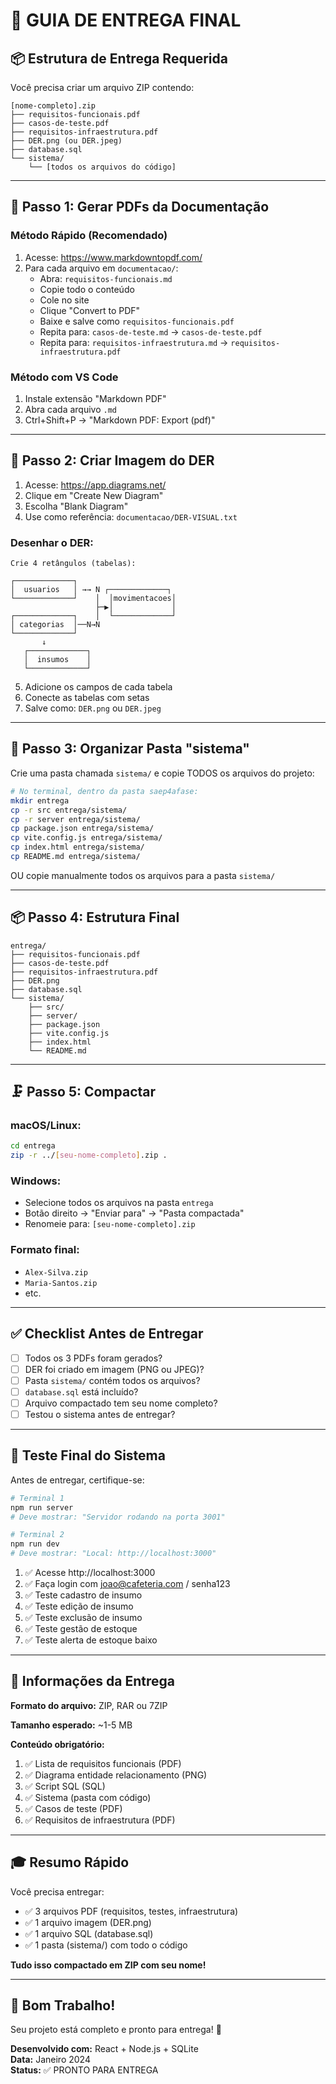 # 🎯 GUIA DE ENTREGA FINAL

## 📦 Estrutura de Entrega Requerida

Você precisa criar um arquivo ZIP contendo:

```
[nome-completo].zip
├── requisitos-funcionais.pdf
├── casos-de-teste.pdf
├── requisitos-infraestrutura.pdf
├── DER.png (ou DER.jpeg)
├── database.sql
└── sistema/
    └── [todos os arquivos do código]
```

---

## 📝 Passo 1: Gerar PDFs da Documentação

### Método Rápido (Recomendado)

1. Acesse: https://www.markdowntopdf.com/
2. Para cada arquivo em `documentacao/`:
   - Abra: `requisitos-funcionais.md`
   - Copie todo o conteúdo
   - Cole no site
   - Clique "Convert to PDF"
   - Baixe e salve como `requisitos-funcionais.pdf`
   - Repita para: `casos-de-teste.md` → `casos-de-teste.pdf`
   - Repita para: `requisitos-infraestrutura.md` → `requisitos-infraestrutura.pdf`

### Método com VS Code

1. Instale extensão "Markdown PDF"
2. Abra cada arquivo `.md`
3. Ctrl+Shift+P → "Markdown PDF: Export (pdf)"

---

## 🎨 Passo 2: Criar Imagem do DER

1. Acesse: https://app.diagrams.net/
2. Clique em "Create New Diagram"
3. Escolha "Blank Diagram"
4. Use como referência: `documentacao/DER-VISUAL.txt`

### Desenhar o DER:

```
Crie 4 retângulos (tabelas):

┌─────────────┐
│  usuarios   │ →→ N ┌─────────────┐
└─────────────┘    │  │movimentacoes│
                   ├─▶│             │
┌─────────────┐    │  └─────────────┘
│ categorias  │──N→N
└─────────────┘
       ↓
   ┌─────────────┐
   │  insumos    │
   └─────────────┘
```

5. Adicione os campos de cada tabela
6. Conecte as tabelas com setas
7. Salve como: `DER.png` ou `DER.jpeg`

---

## 📁 Passo 3: Organizar Pasta "sistema"

Crie uma pasta chamada `sistema/` e copie TODOS os arquivos do projeto:

```bash
# No terminal, dentro da pasta saep4afase:
mkdir entrega
cp -r src entrega/sistema/
cp -r server entrega/sistema/
cp package.json entrega/sistema/
cp vite.config.js entrega/sistema/
cp index.html entrega/sistema/
cp README.md entrega/sistema/
```

OU copie manualmente todos os arquivos para a pasta `sistema/`

---

## 📦 Passo 4: Estrutura Final

```
entrega/
├── requisitos-funcionais.pdf
├── casos-de-teste.pdf
├── requisitos-infraestrutura.pdf
├── DER.png
├── database.sql
└── sistema/
    ├── src/
    ├── server/
    ├── package.json
    ├── vite.config.js
    ├── index.html
    └── README.md
```

---

## 🗜️ Passo 5: Compactar

### macOS/Linux:
```bash
cd entrega
zip -r ../[seu-nome-completo].zip .
```

### Windows:
- Selecione todos os arquivos na pasta `entrega`
- Botão direito → "Enviar para" → "Pasta compactada"
- Renomeie para: `[seu-nome-completo].zip`

### Formato final:
- `Alex-Silva.zip`
- `Maria-Santos.zip`
- etc.

---

## ✅ Checklist Antes de Entregar

- [ ] Todos os 3 PDFs foram gerados?
- [ ] DER foi criado em imagem (PNG ou JPEG)?
- [ ] Pasta `sistema/` contém todos os arquivos?
- [ ] `database.sql` está incluído?
- [ ] Arquivo compactado tem seu nome completo?
- [ ] Testou o sistema antes de entregar?

---

## 🧪 Teste Final do Sistema

Antes de entregar, certifique-se:

```bash
# Terminal 1
npm run server
# Deve mostrar: "Servidor rodando na porta 3001"

# Terminal 2
npm run dev
# Deve mostrar: "Local: http://localhost:3000"
```

1. ✅ Acesse http://localhost:3000
2. ✅ Faça login com joao@cafeteria.com / senha123
3. ✅ Teste cadastro de insumo
4. ✅ Teste edição de insumo
5. ✅ Teste exclusão de insumo
6. ✅ Teste gestão de estoque
7. ✅ Teste alerta de estoque baixo

---

## 📧 Informações da Entrega

**Formato do arquivo:** ZIP, RAR ou 7ZIP

**Tamanho esperado:** ~1-5 MB

**Conteúdo obrigatório:**
1. ✅ Lista de requisitos funcionais (PDF)
2. ✅ Diagrama entidade relacionamento (PNG)
3. ✅ Script SQL (SQL)
4. ✅ Sistema (pasta com código)
5. ✅ Casos de teste (PDF)
6. ✅ Requisitos de infraestrutura (PDF)

---

## 🎓 Resumo Rápido

Você precisa entregar:
- ✅ 3 arquivos PDF (requisitos, testes, infraestrutura)
- ✅ 1 arquivo imagem (DER.png)
- ✅ 1 arquivo SQL (database.sql)
- ✅ 1 pasta (sistema/) com todo o código

**Tudo isso compactado em ZIP com seu nome!**

---

## 🚀 Bom Trabalho!

Seu projeto está completo e pronto para entrega! 🎉

**Desenvolvido com:** React + Node.js + SQLite  
**Data:** Janeiro 2024  
**Status:** ✅ PRONTO PARA ENTREGA

